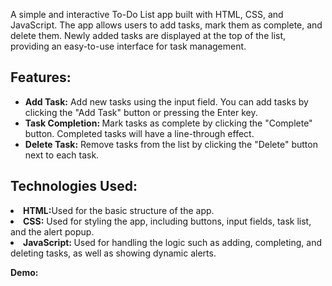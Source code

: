 <p>A simple and interactive To-Do List app built with HTML, CSS, and JavaScript. The app allows users to add tasks, mark them as complete, and delete them. Newly added tasks are displayed at the top of the list, providing an easy-to-use interface for task management.</p>

<h2>Features:</h2>
<ul>
 <li> <b>Add Task:</b> Add new tasks using the input field. You can add tasks by clicking the "Add Task" button or pressing the Enter key.</li>
<li><b>Task Completion: </b>Mark tasks as complete by clicking the "Complete" button. Completed tasks will have a line-through effect.</li>
<li><b>Delete Task:</b> Remove tasks from the list by clicking the "Delete" button next to each task.</li>
</ul>

<h2>Technologies Used:</h2>
<li><b>HTML:</b>Used for the basic structure of the app.</li>
<li><b>CSS:</b> Used for styling the app, including buttons, input fields, task list, and the alert popup.</li>
<li><b>JavaScript: </b>Used for handling the logic such as adding, completing, and deleting tasks, as well as showing dynamic alerts.</li>

<b>Demo:</b>

